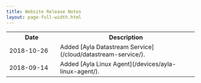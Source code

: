 ```yaml
---
title: Website Release Notes
layout: page-full-width.html
---
```


<table style="width: 100%;">
<tr>
<th width="120px">Date</th>
<th>Description</th>
</tr>
<tr>
<td>2018-10-26</td>
<td>Added [Ayla Datastream Service](/cloud/datastream-service/).</td>
</tr>
<tr>
<td>2018-09-14</td>
<td>Added [Ayla Linux Agent](/devices/ayla-linux-agent/).</td>
</tr>
</table>
